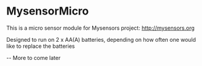 # MysensorMicro

This is a micro sensor module for Mysensors project: http://mysensors.org

Designed to run on 2 x AA(A) batteries, depending on how often one would
like to replace the batteries

-- More to come later